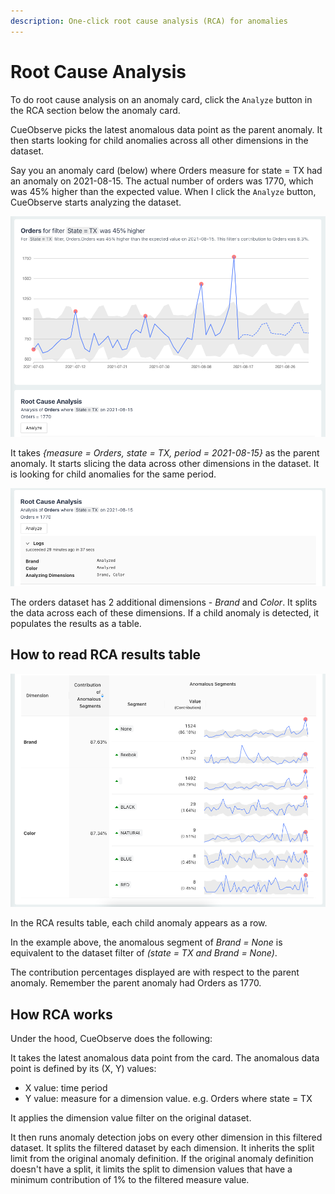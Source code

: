```yaml
---
description: One-click root cause analysis (RCA) for anomalies
---
```


# Root Cause Analysis

To do root cause analysis on an anomaly card, click the `Analyze` button in the RCA section below the anomaly card.

CueObserve picks the latest anomalous data point as the parent anomaly. It then starts looking for child anomalies across all other dimensions in the dataset.

Say you an anomaly card \(below\) where Orders measure for state = TX had an anomaly on 2021-08-15. The actual number of orders was 1770, which was 45% higher than the expected value. When I click the `Analyze` button, CueObserve starts analyzing the dataset.

![](.gitbook/assets/rca_analyze.png)

It takes _{measure = Orders, state = TX, period = 2021-08-15}_ as the parent anomaly. It starts slicing the data across other dimensions in the dataset. It is looking for child anomalies for the same period.

![](.gitbook/assets/rca_logs.png)

The orders dataset has 2 additional dimensions - _Brand_ and _Color_. It splits the data across each of these dimensions. If a child anomaly is detected, it populates the results as a table.

## How to read RCA results table

![](.gitbook/assets/rca_result.png)

In the RCA results table, each child anomaly appears as a row. 

In the example above, the anomalous segment of _Brand = None_ is equivalent to the dataset filter of _\(state = TX and Brand = None\)_.

The contribution percentages displayed are with respect to the parent anomaly. Remember the parent anomaly had Orders as 1770.

## How RCA works

Under the hood, CueObserve does the following:

It takes the latest anomalous data point from the card. The anomalous data point is defined by its \(X, Y\) values:

* X value: time period
* Y value: measure for a dimension value. e.g. Orders where state = TX

It applies the dimension value filter on the original dataset.

It then runs anomaly detection jobs on every other dimension in this filtered dataset. It splits the filtered dataset by each dimension. It inherits the split limit from the original anomaly definition. If the original anomaly definition doesn't have a split, it limits the split to dimension values that have a minimum contribution of 1% to the filtered measure value.

